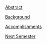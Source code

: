 [Abstract](https://github.com/smeredith116001/Sebastian-and-Gabe-Topic-2-Capstone/blob/main/docs/Abstract%2C%20Problem%2C%20and%20Purpose%20Sebastian%20and%20Gabe.pdf)

[Background](https://github.com/smeredith116001/Sebastian-and-Gabe-Topic-2-Capstone/blob/main/docs/MAAS_Overview.md)

[Accomplishments](https://github.com/smeredith116001/Sebastian-and-Gabe-Topic-2-Capstone/blob/main/docs/accomplishments.md)

[Next Semester](https://github.com/smeredith116001/Sebastian-and-Gabe-Topic-2-Capstone/blob/main/docs/futureplan.md)
